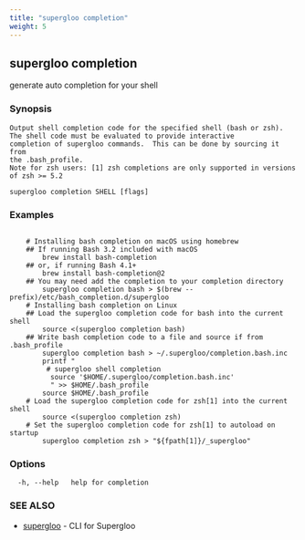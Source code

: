 ```yaml
---
title: "supergloo completion"
weight: 5
---
```

## supergloo completion

generate auto completion for your shell

### Synopsis


	Output shell completion code for the specified shell (bash or zsh).
	The shell code must be evaluated to provide interactive
	completion of supergloo commands.  This can be done by sourcing it from
	the .bash_profile.
	Note for zsh users: [1] zsh completions are only supported in versions of zsh >= 5.2

```
supergloo completion SHELL [flags]
```

### Examples

```

	# Installing bash completion on macOS using homebrew
	## If running Bash 3.2 included with macOS
	  	brew install bash-completion
	## or, if running Bash 4.1+
	    brew install bash-completion@2
	## You may need add the completion to your completion directory
	    supergloo completion bash > $(brew --prefix)/etc/bash_completion.d/supergloo
	# Installing bash completion on Linux
	## Load the supergloo completion code for bash into the current shell
	    source <(supergloo completion bash)
	## Write bash completion code to a file and source if from .bash_profile
	    supergloo completion bash > ~/.supergloo/completion.bash.inc
	    printf "
 	     # supergloo shell completion
	      source '$HOME/.supergloo/completion.bash.inc'
	      " >> $HOME/.bash_profile
	    source $HOME/.bash_profile
	# Load the supergloo completion code for zsh[1] into the current shell
	    source <(supergloo completion zsh)
	# Set the supergloo completion code for zsh[1] to autoload on startup
	    supergloo completion zsh > "${fpath[1]}/_supergloo"
```

### Options

```
  -h, --help   help for completion
```

### SEE ALSO

* [supergloo](../supergloo)	 - CLI for Supergloo

